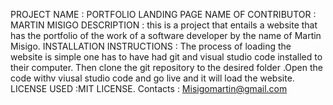 PROJECT NAME : PORTFOLIO LANDING PAGE
NAME OF CONTRIBUTOR : MARTIN MISIGO
DESCRIPTION : this is a project that entails a website that has the portfolio of the work of a software developer by the name of Martin Misigo.
INSTALLATION INSTRUCTIONS : The process of loading the website is simple one has to have had git and visual studio code installed to their computer. 
Then clone the git repository to the desired folder .Open the code withv viusal studio code and go live and it will load the website.
LICENSE USED :MIT LICENSE.
Contacts : Misigomartin@gmail.com
